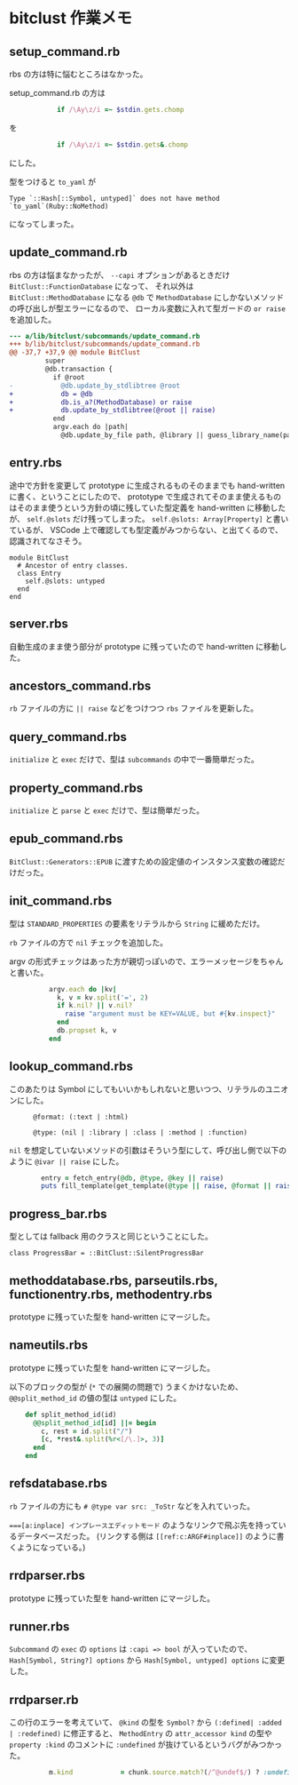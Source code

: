 # bitclust 作業メモ

## setup_command.rb

rbs の方は特に悩むところはなかった。

setup_command.rb の方は

```ruby
            if /\Ay\z/i =~ $stdin.gets.chomp
```

を

```ruby
            if /\Ay\z/i =~ $stdin.gets&.chomp
```

にした。

型をつけると `to_yaml` が

```text
Type `::Hash[::Symbol, untyped]` does not have method `to_yaml`(Ruby::NoMethod)
```

になってしまった。

## update_command.rb

rbs の方は悩まなかったが、
`--capi` オプションがあるときだけ `BitClust::FunctionDatabase` になって、
それ以外は `BitClust::MethodDatabase` になる `@db` で `MethodDatabase` にしかないメソッドの呼び出しが型エラーになるので、
ローカル変数に入れて型ガードの `or raise` を追加した。

```diff
--- a/lib/bitclust/subcommands/update_command.rb
+++ b/lib/bitclust/subcommands/update_command.rb
@@ -37,7 +37,9 @@ module BitClust
         super
         @db.transaction {
           if @root
-            @db.update_by_stdlibtree @root
+            db = @db
+            db.is_a?(MethodDatabase) or raise
+            db.update_by_stdlibtree(@root || raise)
           end
           argv.each do |path|
             @db.update_by_file path, @library || guess_library_name(path)
```

## entry.rbs

途中で方針を変更して prototype に生成されるものそのままでも hand-written に書く、ということにしたので、
prototype で生成されてそのまま使えるものはそのまま使うという方針の頃に残していた型定義を hand-written に移動したが、
`self.@slots` だけ残ってしまった。
`self.@slots: Array[Property]` と書いているが、 VSCode 上で確認しても型定義がみつからない、と出てくるので、
認識されてなさそう。

```rbs
module BitClust
  # Ancestor of entry classes.
  class Entry
    self.@slots: untyped
  end
end
```

## server.rbs

自動生成のまま使う部分が prototype に残っていたので hand-written に移動した。

## ancestors_command.rbs

`rb` ファイルの方に `|| raise` などをつけつつ `rbs` ファイルを更新した。

## query_command.rbs

`initialize` と `exec` だけで、型は `subcommands` の中で一番簡単だった。

## property_command.rbs

`initialize` と `parse` と `exec` だけで、型は簡単だった。

## epub_command.rbs

`BitClust::Generators::EPUB` に渡すための設定値のインスタンス変数の確認だけだった。

## init_command.rbs

型は `STANDARD_PROPERTIES` の要素をリテラルから `String` に緩めただけ。

`rb` ファイルの方で `nil` チェックを追加した。

argv の形式チェックはあった方が親切っぽいので、エラーメッセージをちゃんと書いた。

```ruby
          argv.each do |kv|
            k, v = kv.split('=', 2)
            if k.nil? || v.nil?
              raise "argument must be KEY=VALUE, but #{kv.inspect}"
            end
            db.propset k, v
          end
```

## lookup_command.rbs

このあたりは Symbol にしてもいいかもしれないと思いつつ、リテラルのユニオンにした。

```rbs
      @format: (:text | :html)

      @type: (nil | :library | :class | :method | :function)
```

`nil` を想定していないメソッドの引数はそういう型にして、呼び出し側で以下のように `@ivar || raise` にした。

```ruby
        entry = fetch_entry(@db, @type, @key || raise)
        puts fill_template(get_template(@type || raise, @format || raise), entry)
```

## progress_bar.rbs

型としては fallback 用のクラスと同じということにした。

```rbs
class ProgressBar = ::BitClust::SilentProgressBar
```

## methoddatabase.rbs, parseutils.rbs, functionentry.rbs, methodentry.rbs

prototype に残っていた型を hand-written にマージした。

## nameutils.rbs

prototype に残っていた型を hand-written にマージした。

以下のブロックの型が (`*` での展開の問題で) うまくかけないため、 `@@split_method_id` の値の型は `untyped` にした。

```ruby
    def split_method_id(id)
      @@split_method_id[id] ||= begin
        c, rest = id.split("/")
        [c, *rest&.split(%r<[/\.]>, 3)]
      end
    end
```

## refsdatabase.rbs

`rb` ファイルの方にも `# @type var src: _ToStr` などを入れていった。

`===[a:inplace] インプレースエディットモード` のようなリンクで飛ぶ先を持っているデータベースだった。
(リンクする側は `[[ref:c:ARGF#inplace]]` のように書くようになっている。)

## rrdparser.rbs

prototype に残っていた型を hand-written にマージした。

## runner.rbs

`Subcommand` の `exec` の `options` は `:capi => bool` が入っていたので、
`Hash[Symbol, String?] options` から `Hash[Symbol, untyped] options` に変更した。

## rrdparser.rb

この行のエラーを考えていて、 `@kind` の型を `Symbol?` から `(:defined| :added | :redefined)` に修正すると、
`MethodEntry` の `attr_accessor kind` の型や `property :kind` のコメントに `:undefined` が抜けているというバグがみつかった。

```ruby
          m.kind            = chunk.source.match?(/^@undef$/) ? :undefined : @kind
```
